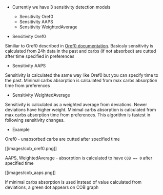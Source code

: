 * Currently we have 3 sensitivity detection models
  * Sensitivity Oref0
  * Sensitivity AAPS
  * Sensitivity WeightedAverage


* Sensitivity Oref0

Similiar to Oref0 described in [Oref0 documentation](https://openaps.readthedocs.io/en/2017-05-21/index.html). Basicaly sensitivity is calculated from 24h data in the past and carbs (if not absorbed) are cutted after time specified in preferences

* Sensitivity AAPS

Sensitivity is calculated the same way like Oref0 but you can specify time to the past. Minimal carbs absorption is calculated from max carbs absorption time from preferences

* Sensitivity WeightedAverage

Sensitivity is calculated as a weighted average from deviations. Newer deviations have higher weight. Minimal carbs absorption is calculated from max carbs absorption time from preferences. This algorithm is fastest in following sensitivity changes.

* Example


Oref0 - unabsorbed carbs are cutted after specified time

[[images/cob_oref0.png]]

AAPS, WeightedAverage - absorption is calculated to have `COB == 0` after specified time

[[images/cob_aaps.png]]

If minimal carbs absorption is used instead of value calculated from deviations, a green dot appears on COB graph